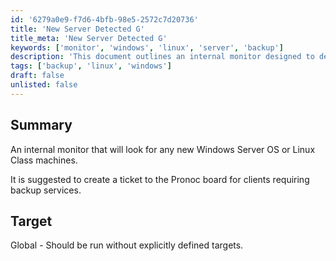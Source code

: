 ```yaml
---
id: '6279a0e9-f7d6-4bfb-98e5-2572c7d20736'
title: 'New Server Detected G'
title_meta: 'New Server Detected G'
keywords: ['monitor', 'windows', 'linux', 'server', 'backup']
description: 'This document outlines an internal monitor designed to detect any new Windows Server or Linux Class machines. It suggests creating a ticket to the Pronoc board for clients requiring backup services, ensuring proactive management of server resources.'
tags: ['backup', 'linux', 'windows']
draft: false
unlisted: false
---
```


## Summary

An internal monitor that will look for any new Windows Server OS or Linux Class machines.

It is suggested to create a ticket to the Pronoc board for clients requiring backup services.

## Target

Global - Should be run without explicitly defined targets.